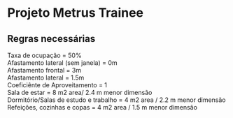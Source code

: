 # Projeto Metrus Trainee

## Regras necessárias
Taxa de ocupação = 50% <br />
Afastamento lateral (sem janela) = 0m <br />
Afastamento frontal = 3m <br />
Afastamento lateral = 1.5m <br />
Coeficiênte de Aproveitamento = 1 <br />
Sala de estar =  8 m2 area/ 2.4 m menor dimensão <br />
Dormitório/Salas de estudo e trabalho = 4 m2 area / 2.2 m menor dimensão <br />
Refeições, cozinhas e copas = 4 m2 area / 1.5 m menor dimensão <br />
